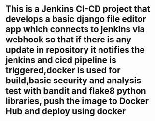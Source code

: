# This is a Jenkins CI-CD project that develops a basic django file editor app which connects to jenkins via webhook so that if there is any update in repository it notifies the jenkins and cicd pipeline is triggered,docker is used for build,basic security and analysis test with bandit and flake8 python libraries, push the image to Docker Hub and deploy using docker
